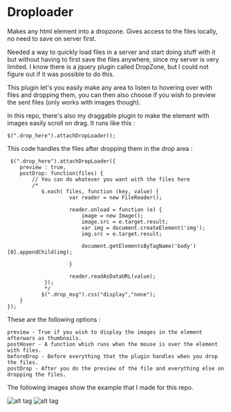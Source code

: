# Droploader
Makes any html element into a dropzone. Gives access to the files locally, no need to save on server first.

Needed a way to quickly load files in a server and start doing stuff with it but without having to first save the files anywhere,
since my server is very limited. I know there is a jquery plugin called DropZone, but I could not figure out if it was possible
to do this.

This plugin let's you easily make any area to listen to hovering over with files and dropping them, you can then also choose if
you wish to preview the sent files (only works with images though).

In this repo, there's also my draggable plugin to make the element with images easily scroll on drag.
It runs like this :

    $(".drop_here").attachDropLoader();

This code handles the files after dropping them in the drop area :

     $(".drop_here").attachDropLoader({
        preview : true,
		postDrop: function(files) {
            // You can do whatever you want with the files here
            /*
               $.each( files, function (key, value) {
                        var reader = new FileReader();

                        reader.onload = function (e) {
                            image = new Image();
                            image.src = e.target.result;
                            var img = document.createElement('img');
                            img.src = e.target.result;

                            document.getElementsByTagName('body')[0].appendChild(img);

                        }
                        
                        reader.readAsDataURL(value);
                });
                */
               $(".drop_msg").css("display","none");
        }
    });
    
These are the following options :

    preview - True if you wish to display the images in the element afterwars as thumbnails.
    postHover - A function which runs when the mouse is over the element with files.
    beforeDrop - Before everything that the plugin handles when you drop the files.
    postDrop - After you do the preview of the file and everything else on dropping the files.


The following images show the example that I made for this repo.

![alt tag](http://imageshack.com/a/img673/9150/vqE5qu.png)
![alt tag](http://imageshack.com/a/img908/9882/volYb5.png)
